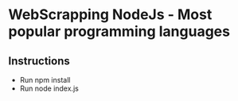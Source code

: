 # WebScrapping NodeJs - Most popular programming languages

## Instructions

- Run npm install
- Run node index.js